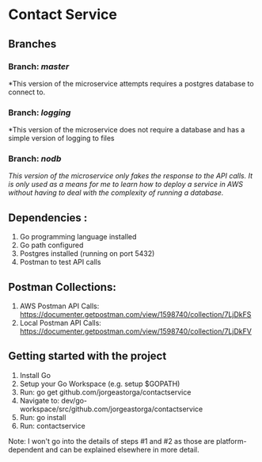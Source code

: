 # Contact Service

## Branches

### Branch: *master*
*This version of the microservice attempts requires a postgres database to connect to.

### Branch: *logging*
*This version of the microservice does not require a database and has a simple version of logging to files

### Branch: *nodb*
*This version of the microservice only fakes the response to the API calls. 
It is only used as a means for me to learn how to deploy a service in AWS 
without having to deal with the complexity of running a database.* 



## Dependencies :
1. Go programming language installed
2. Go path configured
3. Postgres installed (running on port 5432)
4. Postman to test API calls

## Postman Collections:
1. AWS Postman API Calls: https://documenter.getpostman.com/view/1598740/collection/7LjDkFS
2. Local Postman API Calls: https://documenter.getpostman.com/view/1598740/collection/7LjDkFV


## Getting started with the project
1. Install Go
2. Setup your Go Workspace (e.g. setup $GOPATH)
3. Run: go get github.com/jorgeastorga/contactservice
4. Navigate to: dev/go-workspace/src/github.com/jorgeastorga/contactservice
5. Run: go install
6. Run: contactservice

Note: I won't go into the details of steps #1 and #2 as those are platform-dependent and can be explained elsewhere in more detail.


